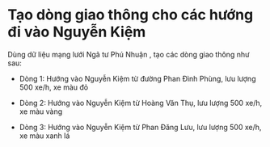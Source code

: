 # Tạo dòng giao thông cho các hướng đi vào Nguyễn Kiệm
Dùng dữ liệu mạng lưới Ngã tư Phú Nhuận , tạo các dòng giao thông như sau:

- Dòng 1: Hướng vào Nguyễn Kiệm từ đường Phan Đình Phùng, lưu lượng 500 xe/h, xe màu đỏ

- Dòng 2: Hướng vào Nguyễn Kiệm từ Hoàng Văn Thụ, lưu lượng 500 xe/h, xe màu vàng

- Dòng 3: Hướng vào Nguyễn Kiệm từ  Phan Đăng Lưu, lưu lượng 500 xe/h, xe màu xanh lá


